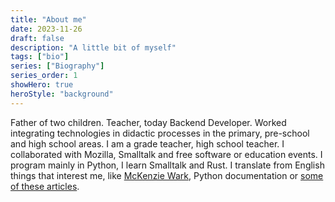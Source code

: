 ```yaml
---
title: "About me"
date: 2023-11-26
draft: false
description: "A little bit of myself"
tags: ["bio"]
series: ["Biography"]
series_order: 1
showHero: true 
heroStyle: "background"
---
```


Father of two children. Teacher, today Backend Developer. Worked integrating technologies in didactic processes in the primary, pre-school and high school areas. I am a grade teacher, high school teacher. I collaborated with Mozilla, Smalltalk and free software or education events.
I program mainly in Python, I learn Smalltalk and Rust. I translate from English things that interest me, like [McKenzie Wark](https://www.newschool.edu/lang/faculty/mckenzie-wark/), Python documentation or [some of these articles](https://alvarmaciel.gitlab.io/cyberiada/categories/traducciones/).
